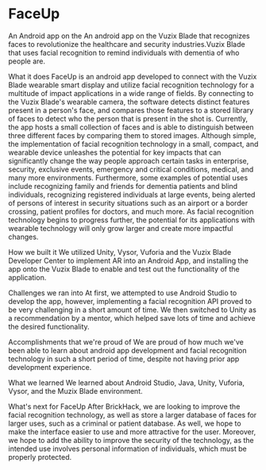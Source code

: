 # FaceUp
An Android app on the An android app on the Vuzix Blade that recognizes faces to revolutionize the healthcare and security industries.Vuzix Blade that uses facial recognition to remind individuals with dementia of who people are.

What it does
FaceUp is an android app developed to connect with the Vuzix Blade wearable smart display and utilize facial recognition technology for a multitude of impact applications in a wide range of fields. By connecting to the Vuzix Blade's wearable camera, the software detects distinct features present in a person's face, and compares those features to a stored library of faces to detect who the person that is present in the shot is. Currently, the app hosts a small collection of faces and is able to distinguish between three different faces by comparing them to stored images. Although simple, the implementation of facial recognition technology in a small, compact, and wearable device unleashes the potential for key impacts that can significantly change the way people approach certain tasks in enterprise, security, exclusive events, emergency and critical conditions, medical, and many more environments. Furthermore, some examples of potential uses include recognizing family and friends for dementia patients and blind individuals, recognizing registered individuals at large events, being alerted of persons of interest in security situations such as an airport or a border crossing, patient profiles for doctors, and much more. As facial recognition technology begins to progress further, the potential for its applications with wearable technology will only grow larger and create more impactful changes.

How we built it
We utilized Unity, Vysor, Vuforia and the Vuzix Blade Developer Center to implement AR into an Android App, and installing the app onto the Vuzix Blade to enable and test out the functionality of the application.

Challenges we ran into
At first, we attempted to use Android Studio to develop the app, however, implementing a facial recognition API proved to be very challenging in a short amount of time. We then switched to Unity as a recommendation by a mentor, which helped save lots of time and achieve the desired functionality.

Accomplishments that we're proud of
We are proud of how much we've been able to learn about android app development and facial recognition technology in such a short period of time, despite not having prior app development experience.

What we learned
We learned about Android Studio, Java, Unity, Vuforia, Vysor, and the Muzix Blade environment.

What's next for FaceUp
After BrickHack, we are looking to improve the facial recognition technology, as well as store a larger database of faces for larger uses, such as a criminal or patient database. As well, we hope to make the interface easier to use and more attractive for the user. Moreover, we hope to add the ability to improve the security of the technology, as the intended use involves personal information of individuals, which must be properly protected.
